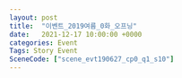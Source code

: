 ```yaml
---
layout: post
title:  "이벤트_2019여름_0화_오프닝"
date:   2021-12-17 10:00:00 +0000
categories: Event
Tags: Story Event
SceneCode: ["scene_evt190627_cp0_q1_s10"]
---
```

